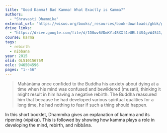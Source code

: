 ```yaml
---
title: "Good Kamma! Bad Kamma! What Exactly is Kamma?"
authors:
  - "Shravasti Dhammika"
external_url: "https://wiswo.org/books/_resources/book-downloads/gkbk/gkbk.pdf"
drive_links:
  - "https://drive.google.com/file/d/1D0wv6VDmKYi4BXXf4eURLf4S4gvW4S41/view?usp=sharing"
course: karma
tags:
  - rebirth
  - nibbana
year: 2015
olid: OL51015676M
oclc: 946504596
pages: "1--56"
---
```


> Mahānāma once confided to the Buddha his anxiety about dying at a time when his mind was
confused and bewildered (musati), thinking it might result in him having a negative rebirth.
The Buddha reassured him that because he had developed various spiritual qualities for a long
time, he had nothing to fear if such a thing should happen.

In this short booklet, Dhammika gives an explanation of kamma  and its ripening (vipāka). This is followed by showing how kamma plays a role in developing the mind, rebirth, and nibbāna.
